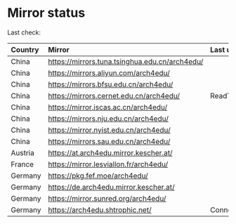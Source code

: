 <script src="./time.js"></script>
# Mirror status
Last check: <script type="text/javascript">localize(1755146132.008924);</script>

|Country|Mirror|Last update|
|:------|:-----|:----------|
|China|https://mirrors.tuna.tsinghua.edu.cn/arch4edu/|<script type="text/javascript">localize(1755110829);</script>|
|China|https://mirrors.aliyun.com/arch4edu/|<script type="text/javascript">localize(1755110829);</script>|
|China|https://mirrors.bfsu.edu.cn/arch4edu/|<script type="text/javascript">localize(1755110829);</script>|
|China|https://mirrors.cernet.edu.cn/arch4edu/|ReadTimeout|
|China|https://mirror.iscas.ac.cn/arch4edu/|<script type="text/javascript">localize(1755110829);</script>|
|China|https://mirrors.nju.edu.cn/arch4edu/|<script type="text/javascript">localize(1755110829);</script>|
|China|https://mirror.nyist.edu.cn/arch4edu/|<script type="text/javascript">localize(1755110829);</script>|
|China|https://mirrors.sau.edu.cn/arch4edu/|<script type="text/javascript">localize(1754895516);</script>|
|Austria|https://at.arch4edu.mirror.kescher.at/|<script type="text/javascript">localize(1755110829);</script>|
|France|https://mirror.lesviallon.fr/arch4edu/|<script type="text/javascript">localize(1755110829);</script>|
|Germany|https://pkg.fef.moe/arch4edu/|<script type="text/javascript">localize(1755110829);</script>|
|Germany|https://de.arch4edu.mirror.kescher.at/|<script type="text/javascript">localize(1755110829);</script>|
|Germany|https://mirror.sunred.org/arch4edu/|<script type="text/javascript">localize(1755110829);</script>|
|Germany|https://arch4edu.shtrophic.net/|ConnectionError|

<script src="./tablefilter/tablefilter.js"></script>
<script src="./table.js"></script>